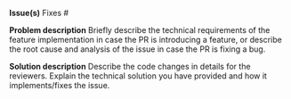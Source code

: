 **Issue(s)**
Fixes #

**Problem description**
Briefly describe the technical requirements of the feature implementation in case the PR is introducing a feature, or describe the root cause and analysis of the issue in case the PR is fixing a bug.

**Solution description**
Describe the code changes in details for the reviewers. Explain the technical solution you have provided and how it implements/fixes the issue.